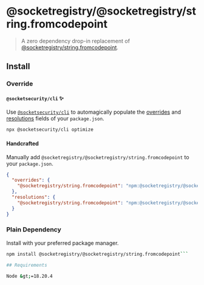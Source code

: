 # @socketregistry/@socketregistry/string.fromcodepoint

> A zero dependency drop-in replacement of
> [@socketregistry/string.fromcodepoint](https://www.npmjs.com/package/@socketregistry/string.fromcodepoint).

## Install

### Override

#### `@socketsecurity/cli` :sparkles:

Use [`@socketsecurity/cli`](https://www.npmjs.com/package/@socketsecurity/cli)
to automagically populate the
[overrides](https://docs.npmjs.com/cli/v9/configuring-npm/package-json#overrides)
and [resolutions](https://yarnpkg.com/configuration/manifest#resolutions) fields
of your `package.json`.

```sh
npx @socketsecurity/cli optimize
```

#### Handcrafted

Manually add `@socketregistry/@socketregistry/string.fromcodepoint` to your
`package.json`.

```json
{
  "overrides": {
    "@socketregistry/string.fromcodepoint": "npm:@socketregistry/@socketregistry/string.fromcodepoint@^1"
  },
  "resolutions": {
    "@socketregistry/string.fromcodepoint": "npm:@socketregistry/@socketregistry/string.fromcodepoint@^1"
  }
}
```

### Plain Dependency

Install with your preferred package manager.

````sh
npm install @socketregistry/@socketregistry/string.fromcodepoint```

## Requirements

Node &gt;=18.20.4
````

